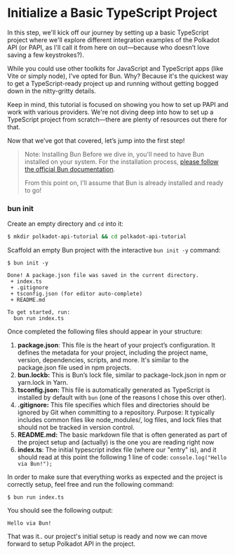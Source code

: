 # Initialize a Basic TypeScript Project

In this step, we'll kick off our journey by setting up a basic TypeScript project where we'll explore different integration examples of the Polkadot API (or PAPI, as I'll call it from here on out—because who doesn’t love saving a few keystrokes?).

While you could use other toolkits for JavaScript and TypeScript apps (like Vite or simply node), I've opted for Bun. Why? Because it's the quickest way to get a TypeScript-ready project up and running without getting bogged down in the nitty-gritty details.

Keep in mind, this tutorial is focused on showing you how to set up PAPI and work with various providers. We're not diving deep into how to set up a TypeScript project from scratch—there are plenty of resources out there for that.

Now that we’ve got that covered, let’s jump into the first step!

> Note: Installing Bun
> Before we dive in, you'll need to have Bun installed on your system. For the installation process, [please follow the official Bun documentation](https://bun.sh/docs/installation#installing).
>
> From this point on, I'll assume that Bun is already installed and ready to go!

### bun init

Create an empty directory and `cd` into it:

```bash
$ mkdir polkadot-api-tutorial && cd polkadot-api-tutorial
```

Scaffold an empty Bun project with the interactive `bun init -y` command:

```shell
$ bun init -y

Done! A package.json file was saved in the current directory.
 + index.ts
 + .gitignore
 + tsconfig.json (for editor auto-complete)
 + README.md

To get started, run:
  bun run index.ts
```

Once completed the following files should appear in your structure:

1. **package.json**: This file is the heart of your project’s configuration. It defines the metadata for your project, including the project name, version, dependencies, scripts, and more. It's similar to the package.json file used in npm projects.
2. **bun.lockb:** This is Bun’s lock file, similar to package-lock.json in npm or yarn.lock in Yarn.
3. **tsconfig.json:** This file is automatically generated as TypeScript is installed by default with `bun` (one of the reasons I chose this over other).
4. **.gitignore:** This file specifies which files and directories should be ignored by Git when committing to a repository.
   Purpose: It typically includes common files like node_modules/, log files, and lock files that should not be tracked in version control.
5. **README.md:** The basic markdown file that is often generated as part of the project setup and (actually) is the one you are reading right now
6. **index.ts**: The initial typescript index file (where our "entry" is), and it should read at this point the following 1 line of code: `console.log("Hello via Bun!");`

In order to make sure that everything works as expected and the project is correctly setup, feel free and run the following command:

```shell
$ bun run index.ts
```

You should see the following output:

```shell
Hello via Bun!
```

That was it.. our project's initial setup is ready and now we can move forward to setup Polkadot API in the project.
